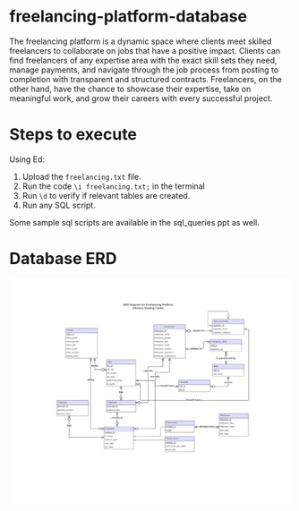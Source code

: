 # freelancing-platform-database
The freelancing platform is a dynamic space where clients meet skilled freelancers to collaborate on jobs that have a positive impact. Clients can find freelancers of any expertise area with the exact skill sets they need, manage payments, and navigate through the job process from posting to completion with transparent and structured contracts. Freelancers, on the other hand, have the chance to showcase their expertise, take on meaningful work, and grow their careers with every successful project.

# Steps to execute
Using Ed:
1. Upload the `freelancing.txt` file.
2. Run the code `\i freelancing.txt;` in the terminal
3. Run `\d` to verify if relevant tables are created.
4. Run any SQL script.

Some sample sql scripts are available in the sql_queries ppt as well.

# Database ERD
![ERD](https://github.com/DikshyaLimbu/freelancing-platform-database/blob/main/database_erd.jpg)
